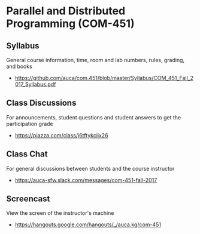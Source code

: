 # Parallel and Distributed Programming (COM-451)

## Syllabus

General course information, time, room and lab numbers, rules, grading, and
books

* <https://github.com/auca/com.451/blob/master/Syllabus/COM_451_Fall_2017_Syllabus.pdf>

## Class Discussions

For announcements, student questions and student answers to get the
participation grade

* <https://piazza.com/class/j6tftykciix26>

## Class Chat

For general discussions between students and the course instructor

* <https://auca-sfw.slack.com/messages/com-451-fall-2017>

## Screencast

View the screen of the instructor's machine

* <https://hangouts.google.com/hangouts/_/auca.kg/com-451>

